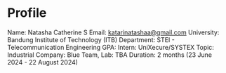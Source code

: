 # Profile
Name: Natasha Catherine S
Email: katarinatashaa@gmail.com
University: Bandung Institute of Technology (ITB)
Department: STEI - Telecommunication Engineering
GPA:
Intern: UniXecure/SYSTEX
Topic: Industrial Company: Blue Team, Lab: TBA
Duration: 2 months (23 June 2024 - 22 August 2024)
